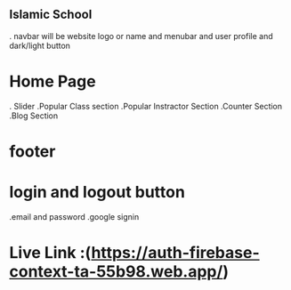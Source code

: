 ## Islamic School 
. navbar will be website logo or name and menubar and user profile and dark/light button
# Home Page
. Slider 
.Popular Class section
.Popular Instractor Section
.Counter Section
.Blog Section

# footer

# login and logout button 
.email and password 
.google signin

# Live Link :(https://auth-firebase-context-ta-55b98.web.app/)
